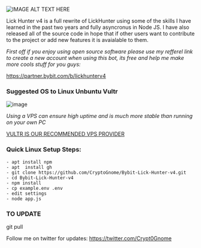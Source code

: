 ![IMAGE ALT TEXT HERE](https://github.com/CryptoGnome/Lick-Hunter-v4/blob/main/css/logo.png)

Lick Hunter v4 is a full rewrite of LickHunter using some of the skills I have learned in the past two years and fully asyncronus in Node JS. I have also released all of the source code in hope that if other users want to contribute to the project or add new features it is avaialable to them.


*First off if you enjoy using open source software please use my refferel link to create a new account when using this bot, its free and help me make more cools stuff for you guys:*

https://partner.bybit.com/b/lickhunterv4


### Suggested OS to Linux Unbuntu Vultr
![image](https://user-images.githubusercontent.com/33667144/202495972-17734217-541c-49ab-ae34-b459fb6138c2.png)

*Using a VPS can ensure high uptime and is much more stable than running on your own PC*

[VULTR IS OUR RECOMMENDED VPS PROVIDER](https://www.vultr.com/?ref=7300008)

### Quick Linux Setup Steps:
```
- apt install npm
- apt  install gh
- git clone https://github.com/CryptoGnome/Bybit-Lick-Hunter-v4.git
- cd Bybit-Lick-Hunter-v4
- npm install
- cp example.env .env
- edit settings
- node app.js
```

### TO UPDATE
git pull


Follow me on twitter for updates:
https://twitter.com/Crypt0Gnome
